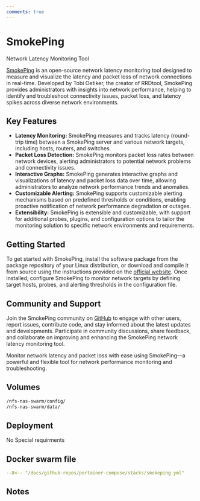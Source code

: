 ```yaml
---
comments: true
---
```


# SmokePing

Network Latency Monitoring Tool

[SmokePing](https://oss.oetiker.ch/smokeping/) is an open-source network latency monitoring tool designed to measure and visualize the latency and packet loss of network connections in real-time. Developed by Tobi Oetiker, the creator of RRDtool, SmokePing provides administrators with insights into network performance, helping to identify and troubleshoot connectivity issues, packet loss, and latency spikes across diverse network environments.

## Key Features

- **Latency Monitoring:** SmokePing measures and tracks latency (round-trip time) between a SmokePing server and various network targets, including hosts, routers, and switches.
- **Packet Loss Detection:** SmokePing monitors packet loss rates between network devices, alerting administrators to potential network problems and connectivity issues.
- **Interactive Graphs:** SmokePing generates interactive graphs and visualizations of latency and packet loss data over time, allowing administrators to analyze network performance trends and anomalies.
- **Customizable Alerting:** SmokePing supports customizable alerting mechanisms based on predefined thresholds or conditions, enabling proactive notification of network performance degradation or outages.
- **Extensibility:** SmokePing is extensible and customizable, with support for additional probes, plugins, and configuration options to tailor the monitoring solution to specific network environments and requirements.

## Getting Started

To get started with SmokePing, install the software package from the package repository of your Linux distribution, or download and compile it from source using the instructions provided on the [official website](https://oss.oetiker.ch/smokeping/). Once installed, configure SmokePing to monitor network targets by defining target hosts, probes, and alerting thresholds in the configuration file.

## Community and Support

Join the SmokePing community on [GitHub](https://github.com/oetiker/SmokePing) to engage with other users, report issues, contribute code, and stay informed about the latest updates and developments. Participate in community discussions, share feedback, and collaborate on improving and enhancing the SmokePing network latency monitoring tool.

Monitor network latency and packet loss with ease using SmokePing—a powerful and flexible tool for network performance monitoring and troubleshooting.


## Volumes

```bash
/nfs-nas-swarm/config/
/nfs-nas-swarm/data/
```

## Deployment
No Special requirments

## Docker swarm file
``` yaml linenums="1" 
--8<-- "/docs/github-repos/portainer-compose/stacks/smokeping.yml"
```

## Notes


